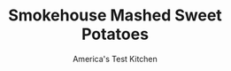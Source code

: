 ---
layout: ../../layouts/MarkdownPostLayout.astro
title: Smokehouse Mashed Sweet Potatoes
author: America's Test Kitchen
pubDate: 2023-03-15
description: "Most methods for cooking sweet potatoes really miss the mark. To make our Smokehouse Mashed Sweet Potatoes, we found that the right temperature and the right slice were key."
image_url: https://res.cloudinary.com/hksqkdlah/image/upload/ar_1:1,c_fill,dpr_2.0,f_auto,fl_lossy.progressive.strip_profile,g_faces:auto,q_auto:low,w_344/SFS_MashedSweetPotatoes-17_gb6rbe
tags: ["Side Dishes","Potatoes","Thanksgiving","Cook's Country TV"]
calories: 2275
protein: 8
carbohydrates: 32
fats: 24
fiber: 4
ingredients: ["4 tablespoons, unsalted butter, cut into 4 pieces","3 tablespoons, heavy cream","1 teaspoon, sugar",", Salt and pepper","1/8 teaspoon, cayenne pepper","2 pounds, sweet potatoes (2 large or 3 medium), peeled, quartered lengthwise, and cut into 1/4-inch-thick slices","2 ounces, smoked Gouda cheese, shredded (1/2 cup)","6 ounces, bacon, cooked and chopped","1 , thinly sliced scallion"]
serves: 6
time: ""
instructions: ["Combine butter, 2 tablespoons cream, 1/2 teaspoon salt, 1/4 teaspoon pepper, cayenne pepper sugar, and sweet potatoes in large saucepan. Cook, covered, over low heat until potatoes are fall-apart tender, 35 to 40 minutes.","Off heat, add remaining tablespoon cream and mash sweet potatoes with potato masher. Mash smoked Gouda cheese with sweet potatoes and cover with lid until cheese melts. Sprinkle with bacon and sliced scallion. Serve."]
nutrition: ["600 mg Potassium, K","169 mg Phosphorus, P","121 mg Calcium, Ca","1 mg Iron, Fe","46 mg Magnesium, Mg","486 mg Sodium, Na","1 mg Zinc, Zn","24 g Total lipid (fat)","2 mg Niacin","8 g Fatty acids, total monounsaturated","2 g Fatty acids, total polyunsaturated","4 mg Vitamin C, total ascorbic acid","59 mg Cholesterol","11 g Fatty acids, total saturated","4 g Fiber, total dietary","20 µg Folate, food","7 g Sugars, total","10 µg Vitamin K (phylloquinone)","141 g Water","32 g Carbohydrate, by difference","20 µg Folate, DFE","8 g Protein","1187 µg Vitamin A, RAE","379 kcal Energy","2275 calories"]
notes: "This recipe can be doubled and prepared in a Dutch oven, but the cooking time will need to be doubled as well."
---